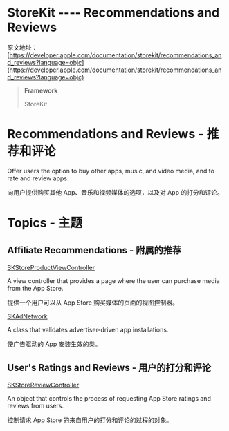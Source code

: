 # StoreKit ---- Recommendations and Reviews

原文地址：[https://developer.apple.com/documentation/storekit/recommendations_and_reviews?language=objc](https://developer.apple.com/documentation/storekit/recommendations_and_reviews?language=objc)

> **Framework**
>
> StoreKit

# Recommendations and Reviews - 推荐和评论

Offer users the option to buy other apps, music, and video media, and to rate and review apps.

向用户提供购买其他 App、音乐和视频媒体的选项，以及对 App 的打分和评论。

# Topics - 主题

## Affiliate Recommendations - 附属的推荐

[SKStoreProductViewController](https://developer.apple.com/documentation/storekit/skstoreproductviewcontroller?language=objc)

A view controller that provides a page where the user can purchase media from the App Store.

提供一个用户可以从 App Store 购买媒体的页面的视图控制器。

[SKAdNetwork](https://developer.apple.com/documentation/storekit/skadnetwork?language=objc)

A class that validates advertiser-driven app installations.

使广告驱动的 App 安装生效的类。

## User's Ratings and Reviews - 用户的打分和评论

[SKStoreReviewController](https://developer.apple.com/documentation/storekit/skstorereviewcontroller?language=objc)

An object that controls the process of requesting App Store ratings and reviews from users.

控制请求 App Store 的来自用户的打分和评论的过程的对象。